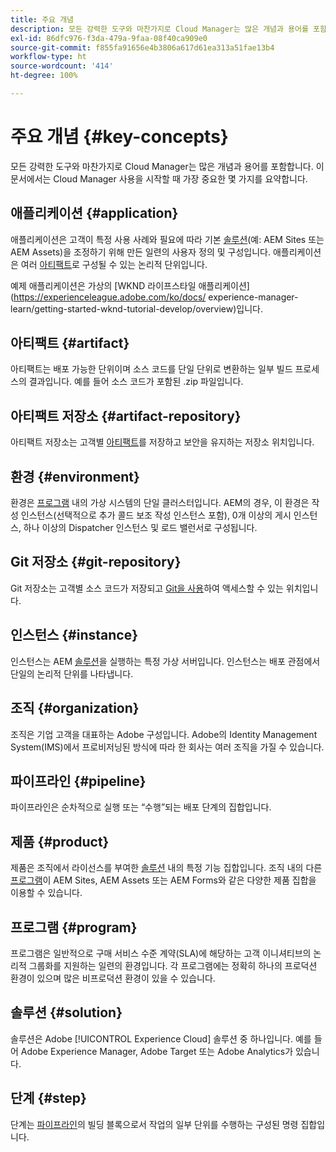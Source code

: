 ```yaml
---
title: 주요 개념
description: 모든 강력한 도구와 마찬가지로 Cloud Manager는 많은 개념과 용어를 포함합니다. 이 문서에서는 Cloud Manager 사용을 시작할 때 가장 중요한 몇 가지를 요약합니다.
exl-id: 86dfc976-f3da-479a-9faa-08f40ca909e0
source-git-commit: f855fa91656e4b3806a617d61ea313a51fae13b4
workflow-type: ht
source-wordcount: '414'
ht-degree: 100%

---
```



# 주요 개념 {#key-concepts}

모든 강력한 도구와 마찬가지로 Cloud Manager는 많은 개념과 용어를 포함합니다. 이 문서에서는 Cloud Manager 사용을 시작할 때 가장 중요한 몇 가지를 요약합니다.

## 애플리케이션 {#application}

애플리케이션은 고객이 특정 사용 사례와 필요에 따라 기본 [솔루션](#solution)(예: AEM Sites 또는 AEM Assets)을 조정하기 위해 만든 일련의 사용자 정의 및 구성입니다. 애플리케이션은 여러 [아티팩트](#artifact)로 구성될 수 있는 논리적 단위입니다.

예제 애플리케이션은 가상의 [WKND 라이프스타일 애플리케이션](https://experienceleague.adobe.com/ko/docs/ experience-manager-learn/getting-started-wknd-tutorial-develop/overview)입니다.

## 아티팩트 {#artifact}

아티팩트는 배포 가능한 단위이며 소스 코드를 단일 단위로 변환하는 일부 빌드 프로세스의 결과입니다. 예를 들어 소스 코드가 포함된 .zip 파일입니다.

## 아티팩트 저장소 {#artifact-repository}

아티팩트 저장소는 고객별 [아티팩트](#artifact)를 저장하고 보안을 유지하는 저장소 위치입니다.

## 환경 {#environment}

환경은 [프로그램](#program) 내의 가상 시스템의 단일 클러스터입니다. AEM의 경우, 이 환경은 작성 인스턴스(선택적으로 추가 콜드 보조 작성 인스턴스 포함), 0개 이상의 게시 인스턴스, 하나 이상의 Dispatcher 인스턴스 및 로드 밸런서로 구성됩니다.

## Git 저장소 {#git-repository}

Git 저장소는 고객별 소스 코드가 저장되고 [Git을 사용](https://git-scm.com)하여 액세스할 수 있는 위치입니다.

## 인스턴스 {#instance}

인스턴스는 AEM [솔루션](#solution)을 실행하는 특정 가상 서버입니다. 인스턴스는 배포 관점에서 단일의 논리적 단위를 나타냅니다.

## 조직 {#organization}

조직은 기업 고객을 대표하는 Adobe 구성입니다. Adobe의 Identity Management System(IMS)에서 프로비저닝된 방식에 따라 한 회사는 여러 조직을 가질 수 있습니다.

## 파이프라인 {#pipeline}

파이프라인은 순차적으로 실행 또는 “수행”되는 배포 단계의 집합입니다.

## 제품 {#product}

제품은 조직에서 라이선스를 부여한 [솔루션](#solution) 내의 특정 기능 집합입니다. 조직 내의 다른 [프로그램](#program)이 AEM Sites, AEM Assets 또는 AEM Forms와 같은 다양한 제품 집합을 이용할 수 있습니다.

## 프로그램 {#program}

프로그램은 일반적으로 구매 서비스 수준 계약(SLA)에 해당하는 고객 이니셔티브의 논리적 그룹화를 지원하는 일련의 환경입니다. 각 프로그램에는 정확히 하나의 프로덕션 환경이 있으며 많은 비프로덕션 환경이 있을 수 있습니다.

## 솔루션 {#solution}

솔루션은 Adobe [!UICONTROL Experience Cloud] 솔루션 중 하나입니다. 예를 들어 Adobe Experience Manager, Adobe Target 또는 Adobe Analytics가 있습니다.

## 단계 {#step}

단계는 [파이프라인](#pipeline)의 빌딩 블록으로서 작업의 일부 단위를 수행하는 구성된 명령 집합입니다.
